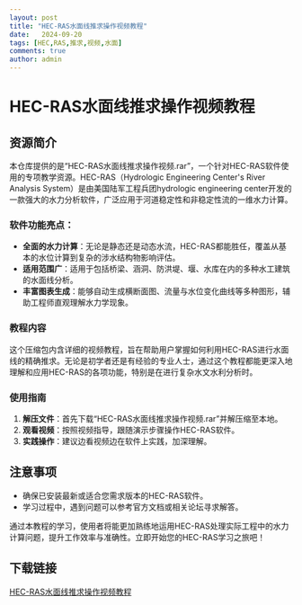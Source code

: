 ```yaml
---
layout: post
title: "HEC-RAS水面线推求操作视频教程"
date:   2024-09-20
tags: [HEC,RAS,推求,视频,水面]
comments: true
author: admin
---
```

# HEC-RAS水面线推求操作视频教程

## 资源简介

本仓库提供的是“HEC-RAS水面线推求操作视频.rar”，一个针对HEC-RAS软件使用的专项教学资源。HEC-RAS（Hydrologic Engineering Center's River Analysis System）是由美国陆军工程兵团hydrologic engineering center开发的一款强大的水力分析软件，广泛应用于河道稳定性和非稳定性流的一维水力计算。

### 软件功能亮点：
- **全面的水力计算**：无论是静态还是动态水流，HEC-RAS都能胜任，覆盖从基本的水位计算到复杂的涉水结构物影响评估。
- **适用范围广**：适用于包括桥梁、涵洞、防洪堤、堰、水库在内的多种水工建筑的水面线分析。
- **丰富图表生成**：能够自动生成横断面图、流量与水位变化曲线等多种图形，辅助工程师直观理解水力学现象。
  
### 教程内容
这个压缩包内含详细的视频教程，旨在帮助用户掌握如何利用HEC-RAS进行水面线的精确推求。无论是初学者还是有经验的专业人士，通过这个教程都能更深入地理解和应用HEC-RAS的各项功能，特别是在进行复杂水文水利分析时。

### 使用指南
1. **解压文件**：首先下载“HEC-RAS水面线推求操作视频.rar”并解压缩至本地。
2. **观看视频**：按照视频指导，跟随演示步骤操作HEC-RAS软件。
3. **实践操作**：建议边看视频边在软件上实践，加深理解。

## 注意事项
- 确保已安装最新或适合您需求版本的HEC-RAS软件。
- 学习过程中，遇到问题可以参考官方文档或相关论坛寻求解答。

通过本教程的学习，使用者将能更加熟练地运用HEC-RAS处理实际工程中的水力计算问题，提升工作效率与准确性。立即开始您的HEC-RAS学习之旅吧！

## 下载链接

[HEC-RAS水面线推求操作视频教程](https://pan.quark.cn/s/5b93184edbb8)